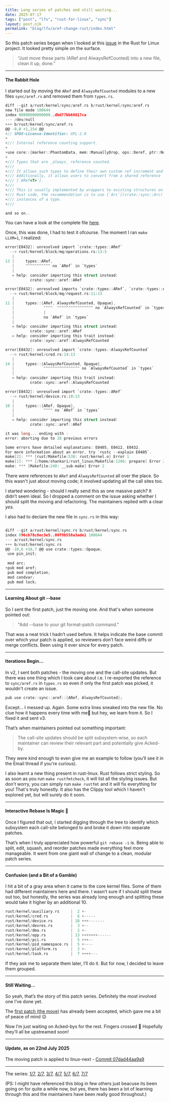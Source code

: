 ```yaml
---
title: Long series of patches and still waiting...
date: 2025-07-17
tags: ["post", "lfx", "rust-for-linux", "sync"]
layout: post.njk
permalink: "blog/lfx/aref-change-rust/index.html"
---
```


So this patch series began when I looked at this [issue](https://github.com/Rust-for-Linux/linux/issues/1173) in the Rust for Linux project. It looked pretty simple on the surface.

> “Just move these parts (ARef and AlwaysRefCounted) into a new file, clean it up, done.”

---

#### The Rabbit Hole
I started out by moving the `ARef` and `AlwaysRefCounted` modules to a new files `sync/aref.rs` and removed them from `types.rs`.

```c
diff --git a/rust/kernel/sync/aref.rs b/rust/kernel/sync/aref.rs
new file mode 100644
index 00000000000000..dbd77bb68617ca
--- /dev/null
+++ b/rust/kernel/sync/aref.rs
@@ -0,0 +1,154 @@
+// SPDX-License-Identifier: GPL-2.0
+
+//! Internal reference counting support.
+
+use core::{marker::PhantomData, mem::ManuallyDrop, ops::Deref, ptr::NonNull};
+
+/// Types that are _always_ reference counted.
+///
+/// It allows such types to define their own custom ref increment and decrement functions.
+/// Additionally, it allows users to convert from a shared reference `&T` to an owned reference
+/// [`ARef<T>`].
+///
+/// This is usually implemented by wrappers to existing structures on the C side of the code. For
+/// Rust code, the recommendation is to use [`Arc`](crate::sync::Arc) to create reference-counted
+/// instances of a type.
+///

and so on..
```
You can have a look at the complete file [here](https://git.kernel.org/pub/scm/linux/kernel/git/next/linux-next.git/tree/rust/kernel/sync/aref.rs?id=07dad44aa9a93b16af19e8609a10b241c352b440).

Once, this was done, I had to test it ofcourse. The moment I ran `make LLVM=1`, I realized:

```c
error[E0432]: unresolved import `crate::types::ARef`
  --> rust/kernel/block/mq/operations.rs:13:5
   |
13 |     types::ARef,
   |     ^^^^^^^^^^^ no `ARef` in `types`
   |
   = help: consider importing this struct instead:
           crate::sync::aref::ARef

error[E0432]: unresolved imports `crate::types::ARef`, `crate::types::AlwaysRefCounted`
  --> rust/kernel/block/mq/request.rs:11:13
   |
11 |     types::{ARef, AlwaysRefCounted, Opaque},
   |             ^^^^  ^^^^^^^^^^^^^^^^ no `AlwaysRefCounted` in `types`
   |             |
   |             no `ARef` in `types`
   |
   = help: consider importing this struct instead:
           crate::sync::aref::ARef
   = help: consider importing this trait instead:
           crate::sync::aref::AlwaysRefCounted

error[E0432]: unresolved import `crate::types::AlwaysRefCounted`
  --> rust/kernel/cred.rs:14:13
   |
14 |     types::{AlwaysRefCounted, Opaque},
   |             ^^^^^^^^^^^^^^^^ no `AlwaysRefCounted` in `types`
   |
   = help: consider importing this trait instead:
           crate::sync::aref::AlwaysRefCounted

error[E0432]: unresolved import `crate::types::ARef`
  --> rust/kernel/device.rs:10:13
   |
10 |     types::{ARef, Opaque},
   |             ^^^^ no `ARef` in `types`
   |
   = help: consider importing this struct instead:
           crate::sync::aref::ARef

it was long... ending with -
error: aborting due to 28 previous errors

Some errors have detailed explanations: E0405, E0412, E0432.
For more information about an error, try `rustc --explain E0405`.
make[2]: *** [rust/Makefile:538: rust/kernel.o] Error 1
make[1]: *** [/home/shankari/rust_linux/Makefile:1286: prepare] Error 2
make: *** [Makefile:248: __sub-make] Error 2

```
There were references to `ARef` and `AlwaysRefCounted` all over the place. So this wasn't just about moving code; it involved updating all the call sites too.

I started wondering - should I really send this as one massive patch? It didn’t seem ideal. So I dropped a comment on the issue asking whether I should split the moving and refactoring. The maintainers replied with a clear *yes*.

I also had to declare the new file in `sync.rs` in this way:
```c

diff --git a/rust/kernel/sync.rs b/rust/kernel/sync.rs
index 096cb78c8ec3e5..00f9b558a3ade1 100644
--- a/rust/kernel/sync.rs
+++ b/rust/kernel/sync.rs
@@ -10,6 +10,7 @@ use crate::types::Opaque;
 use pin_init;
 
 mod arc;
+pub mod aref;
 pub mod completion;
 mod condvar;
 pub mod lock;
```

---

#### Learning About git --base
So I sent the first patch, just the moving one. And that's when someone pointed out:

> "Add --base to your git format-patch command."

That was a neat trick I hadn’t used before. It helps indicate the base commit over which your patch is applied, so reviewers don’t face weird diffs or merge conflicts. Been using it ever since for every patch.

---

#### Iterations Begin...
In v2, I sent both patches - the moving one and the call-site updates. But there was one thing which I took care about i.e. I re-exported the reference to `sync/aref.rs` in `types.rs` so even if only the first patch was picked, it wouldn't create an issue.

```c
pub use crate::sync::aref::{ARef, AlwaysRefCounted};
```

Except... I messed up. Again.
Some extra lines sneaked into the new file. No clue how it happens every time with me🥺 but hey, we learn from it. So I fixed it and sent v3.

That’s when maintainers pointed out something important:
> The call-site updates should be split subsystem-wise, so each maintainer can review  their relevant part and potentially give Acked-by.

They were kind enough to even give me an example to follow (you’ll see it in the Email thread if you're curious).

I also learnt a new thing present in rust-linux. Rust follows strict styling. So as soon as you run `make rustfmtcheck`, it will list all the styling issues. But don't worry, you can simply run `make rustfmt` and it will fix everything for you! That's truly honestly. It also has the Clippy tool which I haven't explored yet, but will surely do it soon.

---

#### Interactive Rebase Is Magic 🚀
Once I figured that out, I started digging through the tree to identify which subsystem each call-site belonged to and broke it down into separate patches.

That’s when I truly appreciated how powerful `git rebase -i` is. Being able to split, edit, squash, and reorder patches made everything feel more manageable. It went from one giant wall of change to a clean, modular patch series.

---

#### Confusion (and a Bit of a Gamble)
I hit a bit of a gray area when it came to the core kernel files.
Some of them had different maintainers here and there. I wasn’t sure if I should split these out too, but honestly, the series was already long enough and splitting these would take it higher by an additional 10.

```c
rust/kernel/auxiliary.rs     |  2 +-
rust/kernel/cred.rs          |  6 +-----
rust/kernel/device.rs        | 10 +++-------
rust/kernel/devres.rs        |  3 +--
rust/kernel/dma.rs           |  2 +-
rust/kernel/opp.rs           | 13 +++++++------
rust/kernel/pci.rs           |  5 +++--
rust/kernel/pid_namespace.rs |  5 +----
rust/kernel/platform.rs      |  2 +-
rust/kernel/task.rs          |  7 ++++---
```
If they ask me to separate them later, I’ll do it. But for now, I decided to leave them grouped.

---

#### Still Waiting...
So yeah, that’s the story of this patch series. Definitely the most involved one I’ve done yet.

The [first patch (the move)](https://lore.kernel.org/rust-for-linux/DBCLH4WXYTJL.FDZ9B39OO3TY@kernel.org/T/#mb67fbddcd894665d6ec6b0854e37930dedab468b) has already been accepted, which gave me a bit of peace of mind 😌

Now I’m just waiting on Acked-bys for the rest. Fingers crossed 🤞
Hopefully they’ll all be upstreamed soon!

---

#### Update, as on 22nd July 2025

The moving patch is applied to linux-next - [Commit 07dad44aa9a9](https://git.kernel.org/pub/scm/linux/kernel/git/next/linux-next.git/commit/?id=07dad44aa9a93b16af19e8609a10b241c352b440)

---

The series:
[1/7](https://lore.kernel.org/rust-for-linux/CANiq72k1ENBFw7eNc5Kb5cFagysqfsHt9a=Tr4NxuVcV2TD=nQ@mail.gmail.com/T/#mc3f4d39ca2d92ef4343fb60dd09450c3502d83c0), [2/7](https://lore.kernel.org/rust-for-linux/20250716090941.811418-1-shankari.ak0208@gmail.com/T/#u), [3/7](https://lore.kernel.org/rust-for-linux/20250716091158.812860-1-shankari.ak0208@gmail.com/T/#u), [4/7](https://lore.kernel.org/rust-for-linux/20250716091827.816971-1-shankari.ak0208@gmail.com/T/#u), [5/7](https://lore.kernel.org/rust-for-linux/20250717072724.14602-1-shankari.ak0208@gmail.com/T/#u), [6/7](https://lore.kernel.org/rust-for-linux/20250717073108.14943-1-shankari.ak0208@gmail.com/T/#u), [7/7](https://lore.kernel.org/rust-for-linux/20250717073450.15090-1-shankari.ak0208@gmail.com/T/#u)

(PS: I might have referenced this blog in few others just beacuse its been going on for quite a while now, but yes, there has been a lot of learning through this and the maintainers have been really good throughout.)